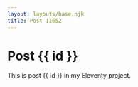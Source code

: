 ```yaml
---
layout: layouts/base.njk
title: Post 11652
---
```


# Post {{ id }}

This is post {{ id }} in my Eleventy project.
